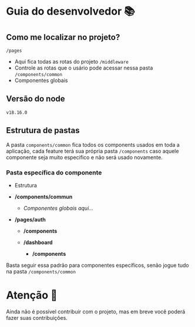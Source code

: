 # Guia do desenvolvedor 📚

## Como me localizar no projeto?

`/pages`
  - Aqui fica todas as rotas do projeto
`/middleware`
  - Controle as rotas que o usário pode acessar nessa pasta
`/components/common`
  - Componentes globais

## Versão do node

`v18.16.0`

## Estrutura de pastas

A pasta `components/common` fica todos os components usados em toda a aplicação, cada feature terá sua própria pasta `/components` caso aquele componente seja muito especifico e não será usado novamente.

### Pasta específica do componente

- Estrutura

- **/components/commun**
  - _Componentes globais aqui..._

- **/pages/auth**
    - **/components**

  - **/dashboard**
    - **/components**

Basta seguir essa padrão para componentes específicos, senão jogue tudo na pasta `/components/common`

# Atenção 🚨

Ainda não é possivel contribuir com o projeto, mas em breve você poderá fazer suas contribuições.